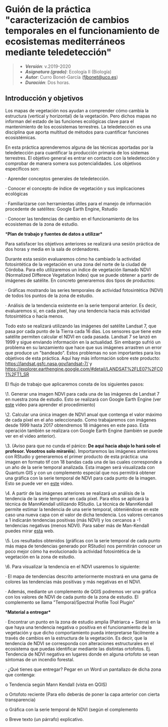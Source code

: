 # Guión de la práctica "caracterización de cambios temporales en el funcionamiento de ecosistemas mediterráneos mediante teledetección"


> + **_Versión_**: v.2019-2020
> + **_Asignatura (grado)_**: Ecología II (Biología)
> + **_Autor_**: Curro Bonet-García (fjbonet@uco.es)
> + **_Duración_**: Dos horas.



## Introducción y objetivos 

 

Los mapas de vegetación nos ayudan a comprender cómo cambia la estructura (vertical y horizontal) de la vegetación. Pero dichos mapas no informan del estado de las funciones ecológicas clave para el mantenimiento de los ecosistemas terrestres. La teledetección es una disciplina que aporta multitud de métodos para cuantificar funciones ecosistémicas.

 

En esta práctica aprenderemos alguna de las técnicas aportadas por la teledetección para cuantificar la producción primaria de los sistemas terrestres. El objetivo general es entrar en contacto con la teledetección y comprobar de manera somera sus potencialidades. Los objetivos específicos son:

 

·    Aprender conceptos generales de teledetección.

·    Conocer el concepto de índice de vegetación y sus implicaciones ecológicas

·    Familiarizarse con herramientas útiles para el manejo de información procedente de satélites: Google Earth Engine, Rstudio

·    Conocer las tendencias de cambio en el funcionamiento de los ecosistemas de la zona de estudio.

 

 

 

***Plan de trabajo y fuentes de datos a utilizar\***

 

Para satisfacer los objetivos anteriores se realizará una sesión práctica de dos horas y media en la sala de ordenadores. 

 

Durante esta sesión evaluaremos cómo ha cambiado la actividad fotosintética de la vegetación en una zona del norte de la ciudad de Córdoba. Para ello utilizaremos un índice de vegetación llamado NDVI (Normalized Differece Vegetation Index) que se puede obtener a partir de imágenes de satélite. En concreto generaremos dos tipos de productos:

·    Gráficas mostrando las series temporales de actividad fotosintética (NDVI) de todos los puntos de la zona de estudio.

·    Análisis de la tendencia existente en la serie temporal anterior. Es decir, evaluaremos si, en cada píxel, hay una tendencia hacia más actividad fotosintética o hacia menos. 

Todo esto se realizará utilizando las imágenes del satélite Landsat 7, que pasa por cada punto de la Tierra cada 16 días. Los sensores que tiene este satélite permiten calcular el NDVI en cada pasada. Landsat 7 se lanzó en 1999 y sigue enviando información en la actualidad. Sin embargo sufrió un problema en su lanzamiento que hace que sus imágenes arrastren un error que produce un "bandeado". Estos problemas no son importantes para los objetivos de esta práctica. Aquí hay más información sobre este producto: https://landsat.gsfc.nasa.gov/landsat-7/ y https://explorer.earthengine.google.com/#detail/LANDSAT%2FLE07%2FC01%2FT1_SR

 

 

El flujo de trabajo que aplicaremos consta de los siguientes pasos:

\1.   Generar una imagen NDVI para cada una de las imágenes de Landsat 7 en nuestra zona de estudio. Esto se realizará con Google Earth Engine (ver [este](https://www.youtube.com/watch?v=QkD8kDF2vkg&feature=youtu.be) video para aprender el procedimiento)

\2.   Calcular una única imagen de NDVI anual que contenga el valor máximo de cada píxel en el año seleccionado. Como trabajaremos con imágenes desde 1999 hasta 2017 obtendremos 18 imágenes en este paso. Esta operación también se realizara con Google Earth Engine (también se puede ver en el video anterior).

\3.   (Aviso para que no cunda el pánico: **De aquí hacia abajo lo hará solo el profesor. Vosotros solo miraréis**). Importaremos las imágenes anteriores con RStudio y generaremos el primer producto de esta práctica: una imagen en formato tif con 18 bandas cada una de las cuales corresponde a un año de la serie temporal analizada. Esta imagen será visualizada con Quantum GIS y con un complemento especial que nos permitirá obtener una gráfica con la serie temporal de NDVI para cada punto de la imagen. Esto se puede ver en [este](https://www.youtube.com/watch?v=22dlKcNa_SI&feature=youtu.be) video.

\4.   A partir de las imágenes anteriores se realizará un análisis de la tendencia de la serie temporal en cada píxel. Para ellos se aplicará la técnica de MannKendall utilizando RStudio. La técnica de MannKendall permite estimar la tendencia de una serie temporal, obteniéndose en este caso una nueva capa con el valor de dicha tendencia. Los valores cercanos a 1 indicarán tendencias positivas (más NDVI) y los cercanos a -1 tendencias negativas (menos NDVI). Para saber más de Man-Kendall puedes mirar [esta](https://cran.r-project.org/web/packages/Kendall/Kendall.pdf) web.

\5.   Los resultados obtenidos (gráficas con la serie temporal de cada punto más mapa de tendencias generado por RStudio) nos permitirán conocer un poco mejor cómo ha evolucionado la actividad fotosintética de la vegetación en la zona de estudio. 

\6.   Para visualizar la tendencia en el NDVI usaremos lo siguiente:

·    El mapa de tendencias descrito anteriormente mostrará en una gama de colores las tendencias más positivas y más negativas en el NDVI.

·    Además, mediante un complemento de QGIS podremos ver una gráfica con los valores de NDVI de cada punto de la zona de estudio. El complemento se llama "Temporal/Spectral Profile Tool Plugin"

 

 

***Material a entregar\***

 

·    Encontrar un punto en la zona de estudio amplia (Patriarca + Sierra) en la que haya una tendencia negativa o positiva en el funcionamiento de la vegetación y que dicho comportamiento pueda interpretarse fácilmente a través de cambios en la estructura de la vegetación. Es decir, que la tendencia de NDVI se corresponda con alteraciones estructurales en el ecosistema que puedas identificar mediante las distintas ortofotos. Ej. Tendencia de NDVI negativa en lugares donde en alguna ortofoto se vean síntomas de un incendio forestal.

·    ¿Qué tienes que entregar? Pegar en un Word un pantallazo de dicha zona que contenga:

o  Tendencia según Mann Kendall (vista en QGIS)

o  Ortofoto reciente (Para ello deberás de poner la capa anterior con cierta transparencia)

o  Gráfica con la serie temporal de NDVI (según el complemento 

o  Breve texto (un párrafo) explicativo.

 

 